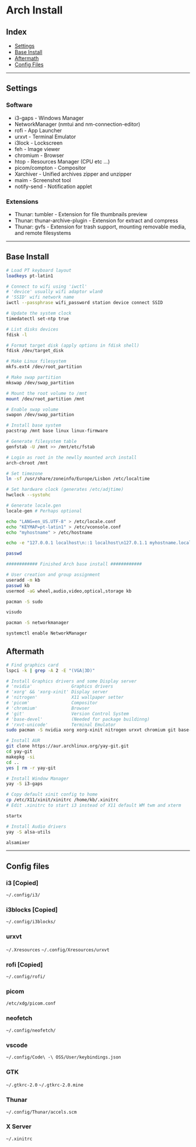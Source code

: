 # Arch Install

## Index

- [Settings](#settings)
- [Base Install](#base-install)
- [Aftermath](#aftermath)
- [Config Files](#config-files)

___

## Settings

### Software

- i3-gaps - Windows Manager
- NetworkManager (nmtui and nm-connection-editor)
- rofi - App Launcher
- urxvt - Terminal Emulator
- i3lock - Lockscreen
- feh - Image viewer
- chromium - Browser
- htop - Resources Manager (CPU etc ...)
- picom/compton - Compositor
- Xarchiver - Unified archives zipper and unzipper
- maim - Screenshot tool
- notify-send - Notification applet


### Extensions

- Thunar: tumbler - Extension for file thumbnails preview
- Thunar: thunar-archive-plugin - Extension for extract and compress
- Thunar: gvfs - Extension for trash support, mounting removable media, and remote filesystems

___

## Base Install

```bash
# Load PT keyboard layout
loadkeys pt-latin1

# Connect to wifi using 'iwctl'
# 'device' usually wifi adaptor wlan0
# 'SSID' wifi network name
iwctl --passphrase wifi_password station device connect SSID

# Update the system clock
timedatectl set-ntp true

# List disks devices
fdisk -l

# Format target disk (apply options in fdisk shell)
fdisk /dev/target_disk

# Make Linux filesystem
mkfs.ext4 /dev/root_partition

# Make swap partition
mkswap /dev/swap_partition

# Mount the root volume to /mnt
mount /dev/root_partition /mnt

# Enable swap volume
swapon /dev/swap_partition

# Install base system
pacstrap /mnt base linux linux-firmware

# Generate filesystem table
genfstab -U /mnt >> /mnt/etc/fstab

# Login as root in the newlly mounted arch install
arch-chroot /mnt

# Set timezone
ln -sf /usr/share/zoneinfo/Europe/Lisbon /etc/localtime

# Set hardware clock (generates /etc/adjtime)
hwclock --systohc

# Generate locale.gen
locale-gen # Perhaps optional

echo "LANG=en_US.UTF-8" > /etc/locale.conf
echo "KEYMAP=pt-latin1" > /etc/vconsole.conf
echo "myhostname" > /etc/hostname

echo -e "127.0.0.1 localhost\n::1 localhost\n127.0.1.1 myhostname.localdomain	myhostname" > /etc/hosts

passwd

############ Finished Arch base install ############

# User creation and group assignment
useradd -m kb
passwd kb
usermod -aG wheel,audio,video,optical,storage kb

pacman -S sudo

visudo

pacman -S networkmanager

systemctl enable NetworkManager
```

## Aftermath
```bash
# Find graphics card
lspci -k | grep -A 2 -E "(VGA|3D)"

# Install Graphics drivers and some Display server
# 'nvidia'               Graphics drivers
# 'xorg' && 'xorg-xinit' Display server
# 'nitrogen'             X11 wallpaper setter
# 'picom'                Compositor
# 'chromium'             Browser
# 'git'                  Version Control System
# 'base-devel'           (Needed for package buildinng)
# 'rxvt-unicode'         Terminal Emulator
sudo pacman -S nvidia xorg xorg-xinit nitrogen urxvt chromium git base-devel rxvt-unicode

# Install AUR
git clone https://aur.archlinux.org/yay-git.git
cd yay-git
makepkg -si
cd ..
yes | rm -r yay-git

# Install Window Manager
yay -S i3-gaps

# Copy default xinit config to home 
cp /etc/X11/xinit/xinitrc /home/kb/.xinitrc
# Edit .xinitrc to start i3 instead of X11 default WM twm and xterm

startx

# Install Audio drivers
yay -S alsa-utils

alsamixer
```

___

## Config files


### i3 [Copied]
`~/.config/i3/`

### i3blocks [Copied]
`~/.config/i3blocks/`

### urxvt 
`~/.Xresources`
`~/.config/Xresources/urxvt`

### rofi [Copied]
`~/.config/rofi/`

### picom
`/etc/xdg/picom.conf`

### neofetch
`~/.config/neofetch/`

### vscode
`~/.config/Code\ -\ OSS/User/keybindings.json`

### GTK
`~/.gtkrc-2.0`
`~/.gtkrc-2.0.mine`

### Thunar
`~/.config/Thunar/accels.scm`

### X Server
`~/.xinitrc`